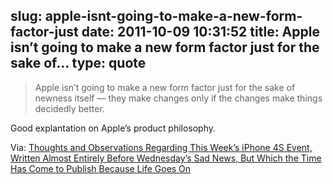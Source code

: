 slug: apple-isnt-going-to-make-a-new-form-factor-just
date: 2011-10-09 10:31:52
title: Apple isn’t going to make a new form factor just for the sake of...
type: quote
---

> Apple isn’t going to make a new form factor just for the sake of newness itself — they make changes only if the changes make things decidedly better.

Good explantation on Apple’s product philosophy.

 Via: [Thoughts and Observations Regarding This Week’s iPhone 4S Event, Written Almost Entirely Before Wednesday’s Sad News, But Which the Time Has Come to Publish Because Life Goes On](http://daringfireball.net/2011/10/thoughts_and_observations_iphone_4s)
